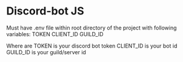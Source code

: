 # Discord-bot JS

Must have .env file within root directory of the project with following variables:
TOKEN
CLIENT_ID
GUILD_ID

Where are
TOKEN is your discord bot token
CLIENT_ID is your bot id
GUILD_ID is your guild/server id
